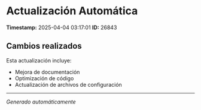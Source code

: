 # Actualización Automática

**Timestamp:** 2025-04-04 03:17:01
**ID:** 26843

## Cambios realizados

Esta actualización incluye:
- Mejora de documentación
- Optimización de código
- Actualización de archivos de configuración

---
*Generado automáticamente*
